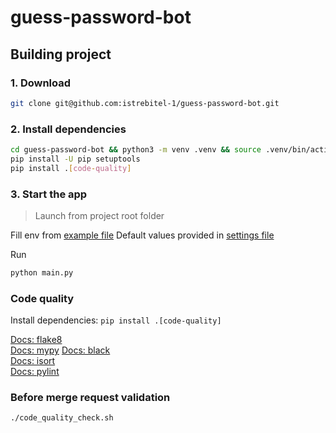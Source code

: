 # guess-password-bot

## Building project

### 1. Download

```bash
git clone git@github.com:istrebitel-1/guess-password-bot.git
```

### 2. Install dependencies

```bash
cd guess-password-bot && python3 -m venv .venv && source .venv/bin/activate
pip install -U pip setuptools
pip install .[code-quality]
```

### 3. Start the app

> Launch from project root folder

Fill env from [example file](.env.template)
Default values provided in  [settings file](./src/settings.py)

Run

```bash
python main.py
```

### Code quality

Install dependencies: `pip install .[code-quality]`  
  
[Docs: flake8](https://pypi.org/project/flake8/)  
[Docs: mypy](https://mypy.readthedocs.io/en/stable/)
[Docs: black](https://pypi.org/project/black/)  
[Docs: isort](https://pypi.org/project/isort/3.8.1/)  
[Docs: pylint](https://pypi.org/project/pylint/)

### Before merge request validation

```bash
./code_quality_check.sh
```
